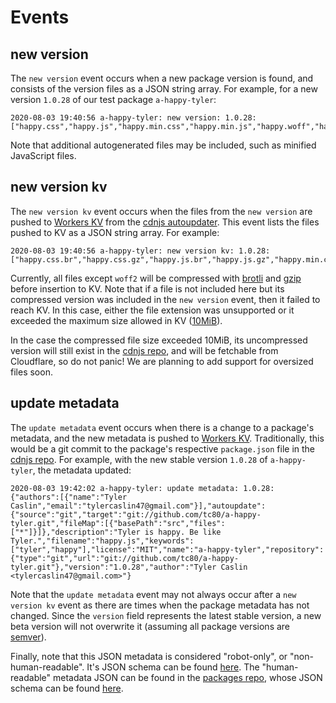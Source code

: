 # Events

## new version

The `new version` event occurs when a new package version is found, and consists of the version files as a JSON string array. For example, for a new version `1.0.28` of our test package `a-happy-tyler`:

```
2020-08-03 19:40:56 a-happy-tyler: new version: 1.0.28: ["happy.css","happy.js","happy.min.css","happy.min.js","happy.woff","happy.woff2","kristina.js","kristina.min.js","package.json","smile.jpg"]
```

Note that additional autogenerated files may be included, such as minified JavaScript files.

## new version kv

The `new version kv` event occurs when the files from the `new version` are pushed to [Workers KV](https://developers.cloudflare.com/workers/reference/storage) from the [cdnjs autoupdater](https://github.com/cdnjs/tools/tree/master/cmd/autoupdate). This event lists the files pushed to KV as a JSON string array. For example:

```
2020-08-03 19:40:56 a-happy-tyler: new version kv: 1.0.28: ["happy.css.br","happy.css.gz","happy.js.br","happy.js.gz","happy.min.css.br","happy.min.css.gz","happy.min.js.br","happy.min.js.gz","happy.woff.br","happy.woff.gz","happy.woff2","kristina.js.br","kristina.js.gz","kristina.min.js.br","kristina.min.js.gz","package.json.br","package.json.gz","smile.jpg.br","smile.jpg.gz"]
```

Currently, all files except `woff2` will be compressed with [brotli](https://github.com/google/brotli) and [gzip](https://www.gzip.org/) before insertion to KV. Note that if a file is not included here but its compressed version was included in the `new version` event, then it failed to reach KV. In this case, either the file extension was unsupported or it exceeded the maximum size allowed in KV ([10MiB](https://developers.cloudflare.com/workers/about/limits#kv)).

In the case the compressed file size exceeded 10MiB, its uncompressed version will still exist in the [cdnjs repo](https://github.com/cdnjs/cdnjs), and will be fetchable from Cloudflare, so do not panic! We are planning to add support for oversized files soon.

## update metadata

The `update metadata` event occurs when there is a change to a package's metadata, and the new metadata is pushed to [Workers KV](https://developers.cloudflare.com/workers/reference/storage). Traditionally, this would be a git commit to the package's respective `package.json` file in the [cdnjs repo](https://github.com/cdnjs/cdnjs). For example, with the new stable version `1.0.28` of `a-happy-tyler`, the metadata updated:

```
2020-08-03 19:42:02 a-happy-tyler: update metadata: 1.0.28: {"authors":[{"name":"Tyler Caslin","email":"tylercaslin47@gmail.com"}],"autoupdate":{"source":"git","target":"git://github.com/tc80/a-happy-tyler.git","fileMap":[{"basePath":"src","files":["*"]}]},"description":"Tyler is happy. Be like Tyler.","filename":"happy.js","keywords":["tyler","happy"],"license":"MIT","name":"a-happy-tyler","repository":{"type":"git","url":"git://github.com/tc80/a-happy-tyler.git"},"version":"1.0.28","author":"Tyler Caslin <tylercaslin47@gmail.com>"}
```

Note that the `update metadata` event may not always occur after a `new version kv` event as there are times when the package metadata has not changed. Since the `version` field represents the latest stable version, a new beta version will not overwrite it (assuming all package versions are [semver](https://semver.org/)).

Finally, note that this JSON metadata is considered "robot-only", or "non-human-readable". It's JSON schema can be found [here](https://github.com/cdnjs/tools/blob/master/schema_non_human.json). The "human-readable" metadata JSON can be found in the [packages repo](https://github.com/cdnjs/packages), whose JSON schema can be found [here](https://github.com/cdnjs/tools/blob/master/schema_human.json).
